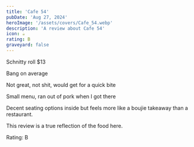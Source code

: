 ```yaml
---
title: 'Cafe 54'
pubDate: 'Aug 27, 2024'
heroImage: '/assets/covers/Cafe_54.webp'
description: 'A review about Cafe 54'
icon: ☕
rating: B
graveyard: false
---
```


Schnitty roll $13

Bang on average

Not great, not shit, would get for a quick bite

Small menu, ran out of pork when I got there

Decent seating options inside but feels more like a boujie takeaway than a restaurant. 

This review is a true reflection of the food here.

Rating: B
